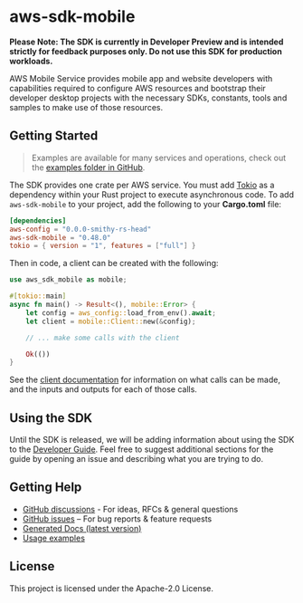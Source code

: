 # aws-sdk-mobile

**Please Note: The SDK is currently in Developer Preview and is intended strictly for
feedback purposes only. Do not use this SDK for production workloads.**

AWS Mobile Service provides mobile app and website developers with capabilities required to configure AWS resources and bootstrap their developer desktop projects with the necessary SDKs, constants, tools and samples to make use of those resources.

## Getting Started

> Examples are available for many services and operations, check out the
> [examples folder in GitHub](https://github.com/awslabs/aws-sdk-rust/tree/main/examples).

The SDK provides one crate per AWS service. You must add [Tokio](https://crates.io/crates/tokio)
as a dependency within your Rust project to execute asynchronous code. To add `aws-sdk-mobile` to
your project, add the following to your **Cargo.toml** file:

```toml
[dependencies]
aws-config = "0.0.0-smithy-rs-head"
aws-sdk-mobile = "0.48.0"
tokio = { version = "1", features = ["full"] }
```

Then in code, a client can be created with the following:

```rust
use aws_sdk_mobile as mobile;

#[tokio::main]
async fn main() -> Result<(), mobile::Error> {
    let config = aws_config::load_from_env().await;
    let client = mobile::Client::new(&config);

    // ... make some calls with the client

    Ok(())
}
```

See the [client documentation](https://docs.rs/aws-sdk-mobile/latest/aws_sdk_mobile/client/struct.Client.html)
for information on what calls can be made, and the inputs and outputs for each of those calls.

## Using the SDK

Until the SDK is released, we will be adding information about using the SDK to the
[Developer Guide](https://docs.aws.amazon.com/sdk-for-rust/latest/dg/welcome.html). Feel free to suggest
additional sections for the guide by opening an issue and describing what you are trying to do.

## Getting Help

* [GitHub discussions](https://github.com/awslabs/aws-sdk-rust/discussions) - For ideas, RFCs & general questions
* [GitHub issues](https://github.com/awslabs/aws-sdk-rust/issues/new/choose) – For bug reports & feature requests
* [Generated Docs (latest version)](https://awslabs.github.io/aws-sdk-rust/)
* [Usage examples](https://github.com/awslabs/aws-sdk-rust/tree/main/examples)

## License

This project is licensed under the Apache-2.0 License.

